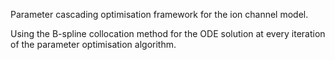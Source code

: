 Parameter cascading optimisation framework for the ion channel model. 

Using the B-spline collocation method for the ODE solution at every iteration of the parameter optimisation algorithm.

